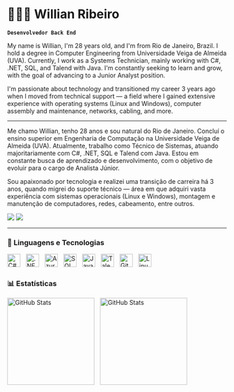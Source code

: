 # 👨🏻‍💻 Willian Ribeiro

**`Desenvolvedor Back End`**

My name is Willian, I'm 28 years old, and I'm from Rio de Janeiro, Brazil. I hold a degree in Computer Engineering from Universidade Veiga de Almeida (UVA). Currently, I work as a Systems Technician, mainly working with C#, .NET, SQL, and Talend with Java. I'm constantly seeking to learn and grow, with the goal of advancing to a Junior Analyst position.

I'm passionate about technology and transitioned my career 3 years ago when I moved from technical support — a field where I gained extensive experience with operating systems (Linux and Windows), computer assembly and maintenance, networks, cabling, and more.

---

Me chamo Willian, tenho 28 anos e sou natural do Rio de Janeiro. Concluí o ensino superior em Engenharia de Computação na Universidade Veiga de Almeida (UVA). Atualmente, trabalho como Técnico de Sistemas, atuando majoritariamente com C#, .NET, SQL e Talend com Java. Estou em constante busca de aprendizado e desenvolvimento, com o objetivo de evoluir para o cargo de Analista Júnior.

Sou apaixonado por tecnologia e realizei uma transição de carreira há 3 anos, quando migrei do suporte técnico — área em que adquiri vasta experiência com sistemas operacionais (Linux e Windows), montagem e manutenção de computadores, redes, cabeamento, entre outros.

<p align="left">
  <a href="https://www.linkedin.com/in/willianribeiroti/" target="_blank"><img src="https://img.shields.io/badge/-LinkedIn-%230077B5?style=for-the-badge&logo=linkedin&logoColor=white" target="_blank"></a> 
  <a href = "mailto:williancribeiros@gmail.com"><img src="https://img.shields.io/badge/-Gmail-%23333?style=for-the-badge&logo=gmail&logoColor=white" target="_blank"></a>
</p>

---

### 🤖 Linguagens e Tecnologias

<img 
    align="left" 
    alt="C#" 
    title="C#"
    width="30px" 
    style="padding-right: 10px;" 
    src="https://cdn.jsdelivr.net/gh/devicons/devicon@latest/icons/csharp/csharp-original.svg" 
/>
<img 
    align="left" 
    alt=".NET" 
    title=".NET"
    width="30px" 
    style="padding-right: 10px;" 
    src="https://cdn.jsdelivr.net/gh/devicons/devicon@latest/icons/dotnetcore/dotnetcore-original.svg" 
/>
<img 
    align="left" 
    alt="Azure" 
    title="Azure"
    width="30px" 
    style="padding-right: 10px;" 
    src="https://cdn.jsdelivr.net/gh/devicons/devicon@latest/icons/azuredevops/azuredevops-original.svg"  
/>
<img 
    align="left" 
    alt="SQL" 
    title="SQL"
    width="30px" 
    style="padding-right: 10px;" 
    src="https://cdn.jsdelivr.net/gh/devicons/devicon@latest/icons/azuresqldatabase/azuresqldatabase-original.svg" 
/>
<img 
    align="left" 
    alt="Java" 
    title="Java"
    width="30px" 
    style="padding-right: 10px;" 
    src="https://cdn.jsdelivr.net/gh/devicons/devicon@latest/icons/java/java-original.svg"
/>
<img 
    align="left" 
    alt="Talend" 
    title="Talend"
    width="30px" 
    style="padding-right: 10px;" 
    src="https://statics-dev.cloud.talend.com/@talend/common/images/favicon-logo-square.ico"
/>
<img 
    align="left" 
    alt="Git" 
    title="Git"
    width="30px" 
    style="padding-right: 10px;" 
    src="https://cdn.jsdelivr.net/gh/devicons/devicon@latest/icons/git/git-original.svg" 
/>
<img 
    align="left" 
    alt="Linux" 
    title="Linux"
    width="30px" 
    style="padding-right: 10px;" 
    src="https://cdn.jsdelivr.net/gh/devicons/devicon@latest/icons/linux/linux-plain.svg"    
/>

<br/>
<br/>

### 📊 Estatísticas

<p>
  <img 
    align="left" 
    alt="GitHub Stats" 
    height="200" 
    style="padding-right: 10px;" 
    src="https://github-readme-stats.vercel.app/api?username=williancribeiro&show_icons=true&theme=tokyonight&include_all_commits=true&locale=pt-br" 
  />

<img 
      align="left" 
      alt="GitHub Stats" 
      height="200" 
      src="https://github-readme-stats.vercel.app/api/top-langs/?username=williancribeiro&theme=tokyonight&layout=compact&custom_title=Tecnologias&langs_count=9" 
  />

</p>
